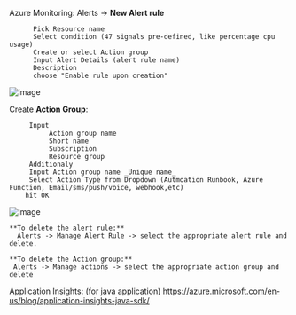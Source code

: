 Azure Monitoring:
   Alerts -> **New Alert rule** 
   
```
      Pick Resource name
      Select condition (47 signals pre-defined, like percentage cpu usage)
      Create or select Action group
      Input Alert Details (alert rule name)
      Description
      choose "Enable rule upon creation"
```

![image](https://user-images.githubusercontent.com/6425536/71857506-a802ab00-309c-11ea-9f45-67744068c561.png)

  Create **Action Group**:
```
     Input 
          Action group name
          Short name
          Subscription
          Resource group
     Additionaly
     Input Action group name _Unique name_
     Select Action Type from Dropdown (Autmoation Runbook, Azure Function, Email/sms/push/voice, webhook,etc)
    hit OK
```

![image](https://user-images.githubusercontent.com/6425536/71857393-3b87ac00-309c-11ea-8b12-6396d385875c.png)
    
    
    **To delete the alert rule:**
      Alerts -> Manage Alert Rule -> select the appropriate alert rule and delete.
    
    **To delete the Action group:**
     Alerts -> Manage actions -> select the appropriate action group and delete 
   

Application Insights: (for java application)
https://azure.microsoft.com/en-us/blog/application-insights-java-sdk/
